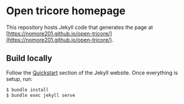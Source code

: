 # Open tricore homepage

This repository hosts Jekyll code that generates the page at
[https://nomore201.github.io/open-tricore/](https://nomore201.github.io/open-tricore/).

## Build locally

Follow the [Quickstart](https://jekyllrb.com/docs/) section of the Jekyll website.
Once everything is setup, run:

```sh
$ bundle install
$ bundle exec jekyll serve
```